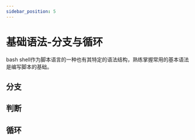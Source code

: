 ```yaml
---
sidebar_position: 5
---
```


# 基础语法-分支与循环

bash shell作为脚本语言的一种也有其特定的语法结构，熟练掌握常用的基本语法是编写脚本的基础。


## 分支

## 判断

## 循环



